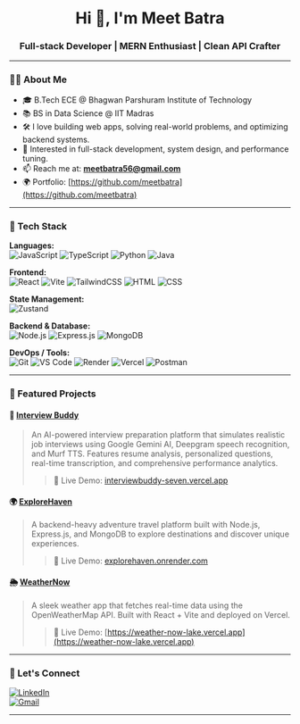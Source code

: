 <h1 align="center">Hi 👋, I'm Meet Batra</h1>
<h3 align="center">Full-stack Developer | MERN Enthusiast | Clean API Crafter</h3>

---

### 🧑‍💻 About Me

- 🎓 B.Tech ECE @ Bhagwan Parshuram Institute of Technology  
- 📚 BS in Data Science @ IIT Madras  
- 🛠️ I love building web apps, solving real-world problems, and optimizing backend systems.  
- 🎯 Interested in full-stack development, system design, and performance tuning.
- 📫 Reach me at: **meetbatra56@gmail.com**  
- 🌍 Portfolio: [https://github.com/meetbatra](https://github.com/meetbatra)  

---

### 🚀 Tech Stack

**Languages:**  
![JavaScript](https://img.shields.io/badge/-JavaScript-black?style=flat-square&logo=javascript) ![TypeScript](https://img.shields.io/badge/-TypeScript-black?style=flat-square&logo=typescript) ![Python](https://img.shields.io/badge/-Python-black?style=flat-square&logo=python) ![Java](https://img.shields.io/badge/-Java-black?style=flat-square&logo=java)

**Frontend:**  
![React](https://img.shields.io/badge/-React-black?style=flat-square&logo=react) ![Vite](https://img.shields.io/badge/-Vite-black?style=flat-square&logo=vite) ![TailwindCSS](https://img.shields.io/badge/-TailwindCSS-black?style=flat-square&logo=tailwind-css) ![HTML](https://img.shields.io/badge/-HTML5-black?style=flat-square&logo=html5) ![CSS](https://img.shields.io/badge/-CSS3-black?style=flat-square&logo=css3)

**State Management:**  
![Zustand](https://img.shields.io/badge/-Zustand-black?style=flat-square&logo=zustand&logoColor=white)

**Backend & Database:**  
![Node.js](https://img.shields.io/badge/-Node.js-black?style=flat-square&logo=node.js) ![Express.js](https://img.shields.io/badge/-Express.js-black?style=flat-square&logo=express) ![MongoDB](https://img.shields.io/badge/-MongoDB-black?style=flat-square&logo=mongodb)

**DevOps / Tools:**  
![Git](https://img.shields.io/badge/-Git-black?style=flat-square&logo=git) ![VS Code](https://img.shields.io/badge/-VS%20Code-black?style=flat-square&logo=visual-studio-code) ![Render](https://img.shields.io/badge/-Render-black?style=flat-square&logo=render) ![Vercel](https://img.shields.io/badge/-Vercel-black?style=flat-square&logo=vercel) ![Postman](https://img.shields.io/badge/-Postman-black?style=flat-square&logo=postman)

---

### 📌 Featured Projects

#### 🎯 [Interview Buddy](https://github.com/meetbatra/interview-buddy)  
> An AI-powered interview preparation platform that simulates realistic job interviews using Google Gemini AI, Deepgram speech recognition, and Murf TTS. Features resume analysis, personalized questions, real-time transcription, and comprehensive performance analytics.
> > 🔗 Live Demo: [interviewbuddy-seven.vercel.app](https://interviewbuddy-seven.vercel.app)

#### 🌍 [ExploreHaven](https://github.com/meetbatra/ExploreHaven)  
> A backend-heavy adventure travel platform built with Node.js, Express.js, and MongoDB to explore destinations and discover unique experiences.
> > 🔗 Live Demo: [explorehaven.onrender.com](https://explorehaven.onrender.com)

#### 🌦️ [WeatherNow](https://github.com/meetbatra/WeatherNow)  
> A sleek weather app that fetches real-time data using the OpenWeatherMap API. Built with React + Vite and deployed on Vercel.
> > 🔗 Live Demo: [https://weather-now-lake.vercel.app](https://weather-now-lake.vercel.app)

---

### 🔗 Let's Connect

[![LinkedIn](https://img.shields.io/badge/-LinkedIn-black?style=flat-square&logo=linkedin&logoColor=white)](https://www.linkedin.com/in/meet-batra-25612b260)  
[![Gmail](https://img.shields.io/badge/-meetbatra56@gmail.com-black?style=flat-square&logo=gmail&logoColor=white)](mailto:meetbatra56@gmail.com)

---
